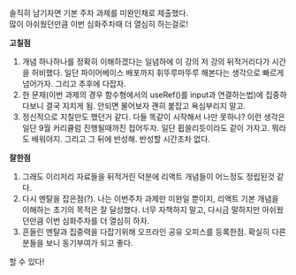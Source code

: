 솔직히 남기자면 기본 주차 과제를 미완인채로 제출했다.      
많이 아쉬웠던만큼 이번 심화주차때 더 열심히 하는걸로!    

**고칠점**
1. 개념 하나하나를 정확히 이해하겠다는 일념하에 이 강의 저 강의 뒤적거리다가 시간을 허비했다. 일단 파이어베이스 배포까지 휘뚜루마뚜루 해본다는 생각으로 빠르게 넘어가자. 그리고 추후에 다잡자.
2. 한 문제(이번 과제의 경우 함수형에서의 useRef()를 input과 연결하는법)에 집중하다보니 결국 지치게 됨. 안되면 물어보자 괜히 붙잡고 욕심부리지 말고.
3. 정신적으로 지칠만도 했던거 같다. 다들 똑같이 시작해서 나만 못하나? 이런 생각은 일단 9월 커리큘럼 진행될때까진 접어두자. 일단 휩쓸리듯이라도 같이 가자고. 뭐라도 배워야지. 그리고 그 뒤에 반성해. 반성할 시간조차 없다.

**잘한점**
1. 그래도 이리저리 자료들을 뒤적거린 덕분에 리액트 개념들이 어느정도 정립된것 같다.
2. 다시 멘탈을 잡은점(?). 나는 이번주차 과제만 미완일 뿐이지, 리액트 기본 개념을 이해하는 초기의 목적은 잘 달성했다. 너무 자책하지 말고, 다시금 말하지만 아쉬웠던만큼 이번 심화주차를 더 열심히 하자.
3. 흔들린 멘탈과 집중력을 다잡기위해 오프라인 공유 오피스를 등록한점. 확실히 다른 분들을 보니 동기부여가 되고 좋다.   

할 수 있다!
